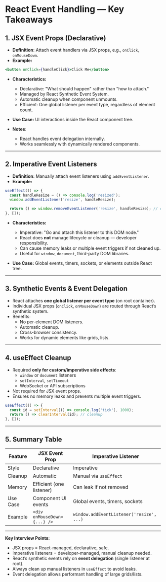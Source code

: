 # React Event Handling — Key Takeaways

## 1. JSX Event Props (Declarative)

- **Definition:** Attach event handlers via JSX props, e.g., `onClick`, `onMouseDown`.
- **Example:**
```jsx
<button onClick={handleClick}>Click Me</button>
```
- **Characteristics:**
  - Declarative: "What should happen" rather than "how to attach."
  - Managed by React Synthetic Event System.
  - Automatic cleanup when component unmounts.
  - Efficient: One global listener per event type, regardless of element count.

- **Use Case:** UI interactions inside the React component tree.
- **Notes:**
  - React handles event delegation internally.
  - Works seamlessly with dynamically rendered components.

---

## 2. Imperative Event Listeners

- **Definition:** Manually attach event listeners using `addEventListener`.
- **Example:**
```jsx
useEffect(() => {
  const handleResize = () => console.log('resized');
  window.addEventListener('resize', handleResize);

  return () => window.removeEventListener('resize', handleResize); // cleanup
}, []);
```
- **Characteristics:**
  - Imperative: "Go and attach this listener to this DOM node."
  - React does **not** manage lifecycle or cleanup — developer responsibility.
  - Can cause memory leaks or multiple event triggers if not cleaned up.
  - Useful for `window`, `document`, third-party DOM libraries.

- **Use Case:** Global events, timers, sockets, or elements outside React tree.

---

## 3. Synthetic Events & Event Delegation

- React attaches **one global listener per event type** (on root container).
- Individual JSX props (`onClick`, `onMouseDown`) are routed through React’s synthetic system.
- Benefits:
  - No per-element DOM listeners.
  - Automatic cleanup.
  - Cross-browser consistency.
  - Works for dynamic elements like grids, lists.

---

## 4. useEffect Cleanup

- Required **only for custom/imperative side effects**:
  - `window` or `document` listeners
  - `setInterval`, `setTimeout`
  - WebSocket or API subscriptions
- Not required for JSX event props.
- Ensures no memory leaks and prevents multiple event triggers.

```jsx
useEffect(() => {
  const id = setInterval(() => console.log('tick'), 1000);
  return () => clearInterval(id); // cleanup
}, []);
```

---

## 5. Summary Table

| Feature | JSX Event Prop | Imperative Listener |
|---------|----------------|------------------|
| Style | Declarative | Imperative |
| Cleanup | Automatic | Manual via `useEffect` |
| Memory | Efficient (one listener) | Can leak if not removed |
| Use Case | Component UI events | Global events, timers, sockets |
| Example | `<div onMouseDown={...} />` | `window.addEventListener('resize', ...)` |

---

**Key Interview Points:**

- JSX props = React-managed, declarative, safe.
- Imperative listeners = developer-managed, manual cleanup needed.
- React’s synthetic events rely on **event delegation** (single listener at root).
- Always clean up manual listeners in `useEffect` to avoid leaks.
- Event delegation allows performant handling of large grids/lists.
